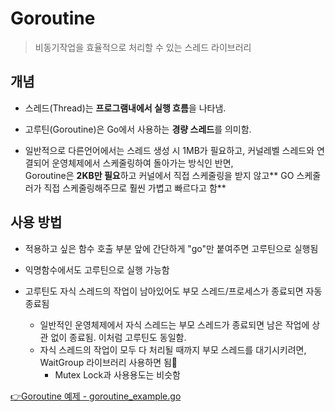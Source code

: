 # Goroutine
> 비동기작업을 효율적으로 처리할 수 있는 스레드 라이브러리

## 개념
+ 스레드(Thread)는 **프로그램내에서 실행 흐름**을 나타냄.
+ 고루틴(Goroutine)은 Go에서 사용하는 **경량 스레드**를 의미함.
 
+ 일반적으로 다른언어에서는 스레드 생성 시 1MB가 필요하고, 커널레벨 스레드와 연결되어 운영체제에서 스케줄링하여 돌아가는 방식인 반면,    
  Goroutine은 **2KB만 필요**하고 커널에서 직접 스케줄링을 받지 않고** GO 스케줄러가 직접 스케줄링해주므로 훨씬 가볍고 빠르다고 함**
  
## 사용 방법
+ 적용하고 싶은 함수 호출 부분 앞에 간단하게 "go"만 붙여주면 고루틴으로 실행됨
+ 익명함수에서도 고루틴으로 실행 가능함

+ 고루틴도 자식 스레드의 작업이 남아있어도 부모 스레드/프로세스가 종료되면 자동 종료됨
   + 일반적인 운영체제에서 자식 스레드는 부모 스레드가 종료되면 남은 작업에 상관 없이 종료됨. 이처럼 고루틴도 동일함.
   + 자식 스레드의 작업이 모두 다 처리될 때까지 부모 스레드를 대기시키려면, WaitGroup 라이브러리 사용하면 됨🌟
      + Mutex Lock과 사용용도는 비슷함
   
[👉Goroutine 예제 - goroutine_example.go](https://github.com/sujiny-tech/TIL/blob/main/programming/Golang/etc/goroutine_example.go)  
